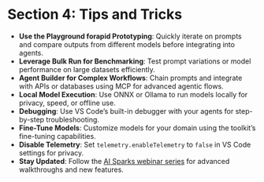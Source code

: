 # Section 4: Tips and Tricks

- **Use the Playground forapid Prototyping**: Quickly iterate on prompts and compare outputs from different models before integrating into agents.
- **Leverage Bulk Run for Benchmarking**: Test prompt variations or model performance on large datasets efficiently.
- **Agent Builder for Complex Workflows**: Chain prompts and integrate with APIs or databases using MCP for advanced agentic flows.
- **Local Model Execution**: Use ONNX or Ollama to run models locally for privacy, speed, or offline use.
- **Debugging**: Use VS Code’s built-in debugger with your agents for step-by-step troubleshooting.
- **Fine-Tune Models**: Customize models for your domain using the toolkit’s fine-tuning capabilities.
- **Disable Telemetry**: Set `telemetry.enableTelemetry` to `false` in VS Code settings for privacy.
- **Stay Updated**: Follow the [AI Sparks webinar series](https://techcommunity.microsoft.com/t5/azure-developer-community-blog/ai-sparks-ai-toolkit-for-vs-code-from-playground-to-production/ba-p/4375946) for advanced walkthroughs and new features.
